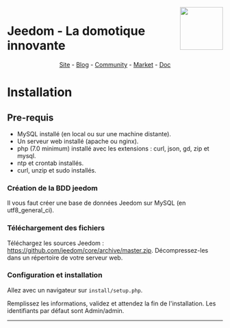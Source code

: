 <img align="right" src="https://www.jeedom.com/site/logo.png" width="100">

# Jeedom - La domotique innovante #
<p align="center">
<a href="https://www.jeedom.com/site">Site</a>  -
<a href="https://blog.jeedom.com">Blog</a>  -
<a href="https://community.jeedom.com">Community</a>  -
<a href="https://market.jeedom.com">Market</a>  -
<a href="https://doc.jeedom.com">Doc</a>
</p>

# Installation #

## Pre-requis
- MySQL installé (en local ou sur une machine distante).
- Un serveur web installé (apache ou nginx).
- php (7.0 minimum) installé avec les extensions : curl, json, gd, zip et mysql.
- ntp et crontab installés.
- curl, unzip et sudo installés.

### Création de la BDD jeedom

Il vous faut créer une base de données Jeedom sur MySQL (en utf8_general_ci).

### Téléchargement des fichiers

Téléchargez les sources Jeedom : https://github.com/jeedom/core/archive/master.zip.
Décompressez-les dans un répertoire de votre serveur web.

### Configuration et installation

Allez avec un navigateur sur `install/setup.php`.

Remplissez les informations, validez et attendez la fin de l'installation.
Les identifiants par défaut sont Admin/admin.

---
